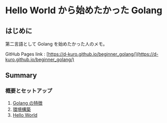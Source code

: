 # Hello World から始めたかった Golang

## はじめに

第二言語として Golang を始めたかった人のメモ。

GitHub Pages link : [https://d-kuro.github.io/beginner_golang/](https://d-kuro.github.io/beginner_golang/)

## Summary

### 概要とセットアップ

1. [Golang の特徴](./section1_setup/overview.md)
2. [環境構築](./section1_setup/install.md)
3. [Hello World](./section1_setup/helloworld.md)
